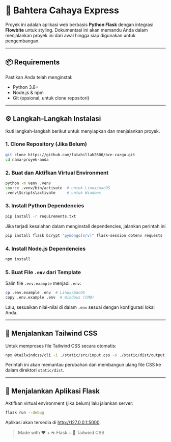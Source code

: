 # 🚀 Bahtera Cahaya Express

Proyek ini adalah aplikasi web berbasis **Python Flask** dengan integrasi **Flowbite** untuk styling. Dokumentasi ini akan memandu Anda dalam menjalankan proyek ini dari awal hingga siap digunakan untuk pengembangan.

---

## 📦 Requirements

Pastikan Anda telah menginstal:

- Python 3.8+
- Node.js & npm
- Git (opsional, untuk clone repositori)

---

## ⚙️ Langkah-Langkah Instalasi

Ikuti langkah-langkah berikut untuk menyiapkan dan menjalankan proyek.

### 1. Clone Repository (Jika Belum)

```bash
git clone https://github.com/fatahillah2606/bce-cargo.git
cd nama-proyek-anda
```

### 2. Buat dan Aktifkan Virtual Environment

```bash
python -m venv .venv
source .venv/bin/activate  # untuk Linux/macOS
.venv\Scripts\activate     # untuk Windows
```

### 3. Install Python Dependencies

```bash
pip install -r requirements.txt
```

Jika terjadi kesalahan dalam menginstall dependencies, jalankan perintah ini

```bash
pip install flask bcrypt "pymongo[srv]" flask-session dotenv requests
```

### 4. Install Node.js Dependencies

```bash
npm install
```

### 5. Buat File ```.env``` dari Template

Salin file ```.env.example``` menjadi ```.env```:

```bash
cp .env.example .env  # Linux/macOS
copy .env.example .env  # Windows (CMD)
```

Lalu, sesuaikan nilai-nilai di dalam ```.env``` sesuai dengan konfigurasi lokal Anda.

---

## 🎨 Menjalankan Tailwind CSS

Untuk memproses file Tailwind CSS secara otomatis:

```bash
npx @tailwindcss/cli -i ./static/src/input.css -o ./static/dist/output.css --watch
```

Perintah ini akan memantau perubahan dan membangun ulang file CSS ke dalam direktori ```static/dist```.

---

## 🚀 Menjalankan Aplikasi Flask

Aktifkan virtual environment (jika belum) lalu jalankan server:

```bash
flask run --debug
```

Aplikasi akan tersedia di http://127.0.0.1:5000.

> Made with ❤️ + ☕ Flask + 🌈 Tailwind CSS